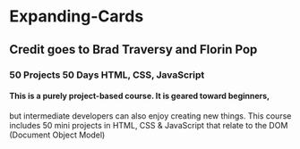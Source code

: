 # Expanding-Cards

## Credit goes to Brad Traversy and Florin Pop

### 50 Projects 50 Days HTML, CSS, JavaScript

####  This is a purely project-based course. It is geared toward beginners, 
but intermediate developers can also enjoy creating new things. 
This course includes 50 mini projects in HTML, 
CSS & JavaScript that relate to the DOM (Document Object Model)
